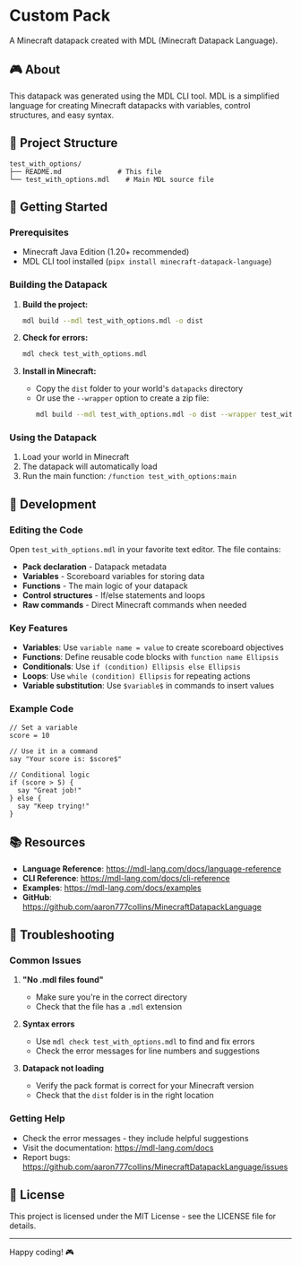 # Custom Pack

A Minecraft datapack created with MDL (Minecraft Datapack Language).

## 🎮 About

This datapack was generated using the MDL CLI tool. MDL is a simplified language for creating Minecraft datapacks with variables, control structures, and easy syntax.

## 📁 Project Structure

```
test_with_options/
├── README.md              # This file
└── test_with_options.mdl    # Main MDL source file
```

## 🚀 Getting Started

### Prerequisites

- Minecraft Java Edition (1.20+ recommended)
- MDL CLI tool installed (`pipx install minecraft-datapack-language`)

### Building the Datapack

1. **Build the project:**
   ```bash
   mdl build --mdl test_with_options.mdl -o dist
   ```

2. **Check for errors:**
   ```bash
   mdl check test_with_options.mdl
   ```

3. **Install in Minecraft:**
   - Copy the `dist` folder to your world's `datapacks` directory
   - Or use the `--wrapper` option to create a zip file:
     ```bash
     mdl build --mdl test_with_options.mdl -o dist --wrapper test_with_options
     ```

### Using the Datapack

1. Load your world in Minecraft
2. The datapack will automatically load
3. Run the main function: `/function test_with_options:main`

## 🔧 Development

### Editing the Code

Open `test_with_options.mdl` in your favorite text editor. The file contains:

- **Pack declaration** - Datapack metadata
- **Variables** - Scoreboard variables for storing data
- **Functions** - The main logic of your datapack
- **Control structures** - If/else statements and loops
- **Raw commands** - Direct Minecraft commands when needed

### Key Features

- **Variables**: Use `variable name = value` to create scoreboard objectives
- **Functions**: Define reusable code blocks with `function name Ellipsis`
- **Conditionals**: Use `if (condition) Ellipsis else Ellipsis`
- **Loops**: Use `while (condition) Ellipsis` for repeating actions
- **Variable substitution**: Use `$variable$` in commands to insert values

### Example Code

```mdl
// Set a variable
score = 10

// Use it in a command
say "Your score is: $score$"

// Conditional logic
if (score > 5) {
  say "Great job!"
} else {
  say "Keep trying!"
}
```

## 📚 Resources

- **Language Reference**: https://mdl-lang.com/docs/language-reference
- **CLI Reference**: https://mdl-lang.com/docs/cli-reference
- **Examples**: https://mdl-lang.com/docs/examples
- **GitHub**: https://github.com/aaron777collins/MinecraftDatapackLanguage

## 🐛 Troubleshooting

### Common Issues

1. **"No .mdl files found"**
   - Make sure you're in the correct directory
   - Check that the file has a `.mdl` extension

2. **Syntax errors**
   - Use `mdl check test_with_options.mdl` to find and fix errors
   - Check the error messages for line numbers and suggestions

3. **Datapack not loading**
   - Verify the pack format is correct for your Minecraft version
   - Check that the `dist` folder is in the right location

### Getting Help

- Check the error messages - they include helpful suggestions
- Visit the documentation: https://mdl-lang.com/docs
- Report bugs: https://github.com/aaron777collins/MinecraftDatapackLanguage/issues

## 📄 License

This project is licensed under the MIT License - see the LICENSE file for details.

---

Happy coding! 🎮
